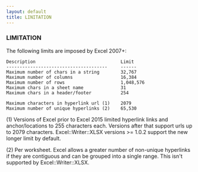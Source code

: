 ```yaml
---
layout: default
title: LINITATION
---
```

### <a name="limitation" class="anchor" href="#limitation"><span class="octicon octicon-link" /></a>LIMITATION

The following limits are imposed by Excel 2007+:

    Description                                Limit
    --------------------------------------     ------
    Maximum number of chars in a string        32,767
    Maximum number of columns                  16,384
    Maximum number of rows                     1,048,576
    Maximum chars in a sheet name              31
    Maximum chars in a header/footer           254

    Maximum characters in hyperlink url (1)    2079
    Maximum number of unique hyperlinks (2)    65,530

(1) Versions of Excel prior to Excel 2015 limited hyperlink links and anchor/locations to 255 characters each. Versions after that support urls up to 2079 characters. Excel::Writer::XLSX versions >= 1.0.2 support the new longer limit by default.

(2) Per worksheet. Excel allows a greater number of non-unique hyperlinks if they are contiguous and can be grouped into a single range. This isn't supported by Excel::Writer::XLSX.


[WriteXLSX]: index.html
